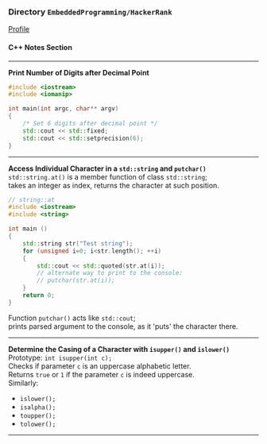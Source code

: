 ### Directory `EmbeddedProgramming/HackerRank`

[Profile](https://www.hackerrank.com/XuhuaHuang?hr_r=1)

#### C++ Notes Section

---

**Print Number of Digits after Decimal Point**
```C++
#include <iostream>
#include <iomanip>

int main(int argc, char** argv)
{
    /* Set 6 digits after decimal point */
    std::cout << std::fixed;
    std::cout << std::setprecision(6); 
}
```

---

**Access Individual Character in a `std::string` and `putchar()`**  
`std::string.at()` is a member function of class `std::string`;  
takes an integer as index, returns the character at such position.  
```C++
// string::at
#include <iostream>
#include <string>

int main ()
{
    std::string str("Test string");
    for (unsigned i=0; i<str.length(); ++i)
    {
        std::cout << std::quoted(str.at(i));
        // alternate way to print to the console:
        // putchar(str.at(i));
    }
    return 0;
}
```

Function `putchar()` acts like `std::cout`;  
prints parsed argument to the console, as it 'puts' the character there.

---

**Determine the Casing of a Character with `isupper()` and `islower()`**  
Prototype: `int isupper(int c);`  
Checks if parameter `c` is an uppercase alphabetic letter.  
Returns `true` or `1` if the parameter `c` is indeed uppercase.  
Similarly:  
* `islower();`
* `isalpha();`
* `toupper();`
* `tolower();`

---

